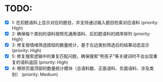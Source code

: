 # TODO:

- [x] 1: 在扣题语料上显示对应的题目，并支持通过输入题目检索对应语料 (priority: High)
- [x] 2: 确保每个类别的语料按照先通用语料、后扣题语料的顺序排列 (priority: High)
- [x] 3: 修复按情绪筛选按钮的数量统计，基于左边类别筛选后的结果动态显示 (priority: High)
- [x] 5: 修复搜索逻辑中的重复匹配问题，确保搜索"熊孩子"等关键词时不会出现重复的语料返回 (priority: High)
- [x] 4: 移除页面顶部的数量统计模块（总语料数、正面语料、负面语料、涉及类别） (priority: Medium)
